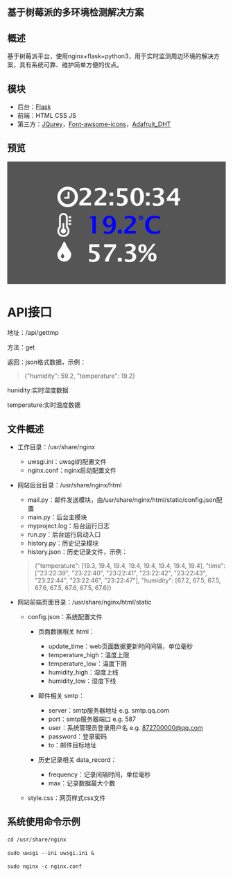 基于树莓派的多环境检测解决方案
------------------------------
## 概述

基于树莓派平台，使用nginx+flask+python3，用于实时监测周边环境的解决方案，具有系统可靠、维护简单方便的优点。

## 模块

* 后台：[Flask](<http://flask.pocoo.org/> "Flask")
* 前端：HTML CSS JS
* 第三方：[JQurey](<http://jquery.com/> "JQuery")，[Font-awsome-icons](<https://fontawesome.com/icons?from=io> "Font-awsome-icons")，[Adafruit_DHT](<https://github.com/adafruit/Adafruit_Python_DHT > "Adafruit_DHT")

## 预览

![preview](preview.png "效果预览")

# API接口

地址：/api/gettmp

方法：get

返回：json格式数据，示例：

> {"humidity": 59.2, "temperature": 19.2}

hunidity:实时湿度数据

temperature:实时温度数据

## 文件概述

* 工作目录：/usr/share/nginx
   * uwsgi.ini：uwsgi的配置文件
   * nginx.conf：nginx启动配置文件

* 网站后台目录：/usr/share/nginx/html

  * mail.py：邮件发送模块，由/usr/share/nginx/html/static/config.json配置
  * main.py：后台主模块
  * myproject.log：后台运行日志
  * run.py：后台运行启动入口
  * history.py：历史记录模块
  * history.json：历史记录文件，示例：
  >{"temperature": [19.3, 19.4, 19.4, 19.4, 19.4, 19.4, 19.4, 19.4], "time": ["23:22:39", "23:22:40", "23:22:41", "23:22:42", "23:22:43", "23:22:44", "23:22:46", "23:22:47"], "humidity": [67.2, 67.5, 67.5, 67.6, 67.5, 67.6, 67.5, 67.6]}

* 网站前端页面目录：/usr/share/nginx/html/static

  * config.json：系统配置文件

    * 页面数据相关 html：
      * update_time：web页面数据更新时间间隔，单位毫秒
      * temperature_high：温度上限
      * temperature_low：温度下限
      * humidity_high：湿度上线
      * humidity_low：湿度下线
    * 邮件相关 smtp：
      * server：smtp服务器地址    e.g. smtp.qq.com
      * port：smtp服务器端口    e.g. 587
      * user：系统管理员登录用户名    e.g. 872700000@qq.com
      * password：登录密码
      * to：邮件目标地址

    * 历史记录相关 data_record：
      * frequency：记录间隔时间，单位毫秒
      * max：记录数据最大个数

  * style.css：网页样式css文件

## 系统使用命令示例

`cd /usr/share/nginx`

`sudo uwsgi --ini uwsgi.ini &`

`sudo nginx -c nginx.conf`



